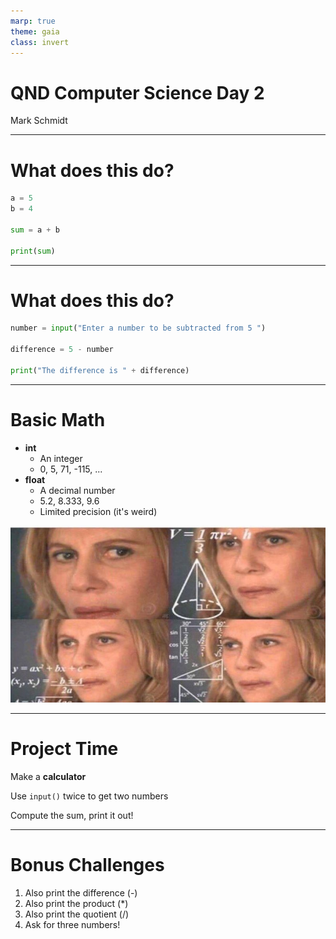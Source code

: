 ```yaml
---
marp: true
theme: gaia
class: invert
---
```


# QND Computer Science Day 2
Mark Schmidt

---

# What does this do?

```python
a = 5
b = 4

sum = a + b

print(sum)
```

<!-- -->
<!-- Should print the number 9 -->
---

# What does this do?

```python
number = input("Enter a number to be subtracted from 5 ")

difference = 5 - number

print("The difference is " + difference)
```
<!-- -->
<!-- Note that anything after a # is a comment. Useful for >
<!-- Gotcha 1: fails to subtract because number is a string>
<!-- Gotcha 2: fails to run until we add str() -->
<!-- Brief aside on types -->
---

# Basic Math

- **int**
    - An integer
    - 0, 5, 71, -115, ...
- **float**
    - A decimal number
    - 5.2, 8.333, 9.6
    - Limited precision (it's weird)

![bg right w:500](../assets/math.jpeg)
<!-- -->
<!-- Show 0.1 + 0.1 = 0.2, 0.1 + 0.2 => 0.3000000004 -->

---

# Project Time

Make a **calculator**

Use `input()` twice to get two numbers

Compute the sum, print it out!

--- 

# Bonus Challenges

1. Also print the difference (-)
2. Also print the product (*)
3. Also print the quotient (/)
4. Ask for three numbers!


